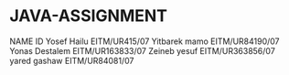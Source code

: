 # JAVA-ASSIGNMENT


NAME              ID
Yosef  Hailu    EITM/UR415/07
Yitbarek mamo    EITM/UR84190/07
Yonas Destalem  EITM/UR163833/07
Zeineb yesuf    EITM/UR363856/07
yared gashaw    EITM/UR84081/07
